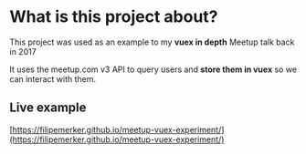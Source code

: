 # What is this project about?

This project was used as an example to my **vuex in depth** Meetup talk back in 2017

It uses the meetup.com v3 API to query users and **store them in vuex** so we can interact with them.

## Live example
[https://filipemerker.github.io/meetup-vuex-experiment/](https://filipemerker.github.io/meetup-vuex-experiment/)
